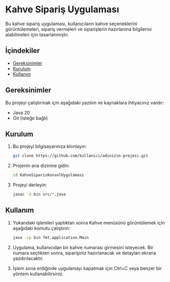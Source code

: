 
# Kahve Sipariş Uygulaması

Bu kahve sipariş uygulaması, kullanıcıların kahve seçeneklerini görüntülemeleri, sipariş vermeleri ve siparişlerin hazırlanma bilgilerini alabilmeleri için tasarlanmıştır.

## İçindekiler

- [Gereksinimler](#gereksinimler)
- [Kurulum](#kurulum)
- [Kullanım](#kullanım)



## Gereksinimler

Bu projeyi çalıştırmak için aşağıdaki yazılım ve kaynaklara ihtiyacınız vardır:

- Java 20
- Git (isteğe bağlı)

## Kurulum

1. Bu projeyi bilgisayarınıza klonlayın:

   ```bash
   git clone https://github.com/kullanici/adinizin-projesi.git

2. Projenin ana dizinine gidin:

   ```bash
   cd KahveSiparisKonsolUygulamasi
3. Projeyi derleyin:

   ```bash
   javac -d bin src/*.java

## Kullanım
1. Yukarıdaki işlemleri yaptıktan sonra Kahve menüsünü görüntülemek için aşağıdaki komutu çalıştırın:

   ```bash
   java -cp bin fmt.application.Main
2. Uygulama, kullanıcıdan bir kahve numarası girmesini isteyecek. Bir numara seçtikten sonra, siparişiniz hazırlanacak ve detayları ekrana yazdırılacaktır.
3. İşlem sona erdiğinde uygulamayı kapatmak için Ctrl+C veya benzer bir yöntem kullanabilirsiniz.

